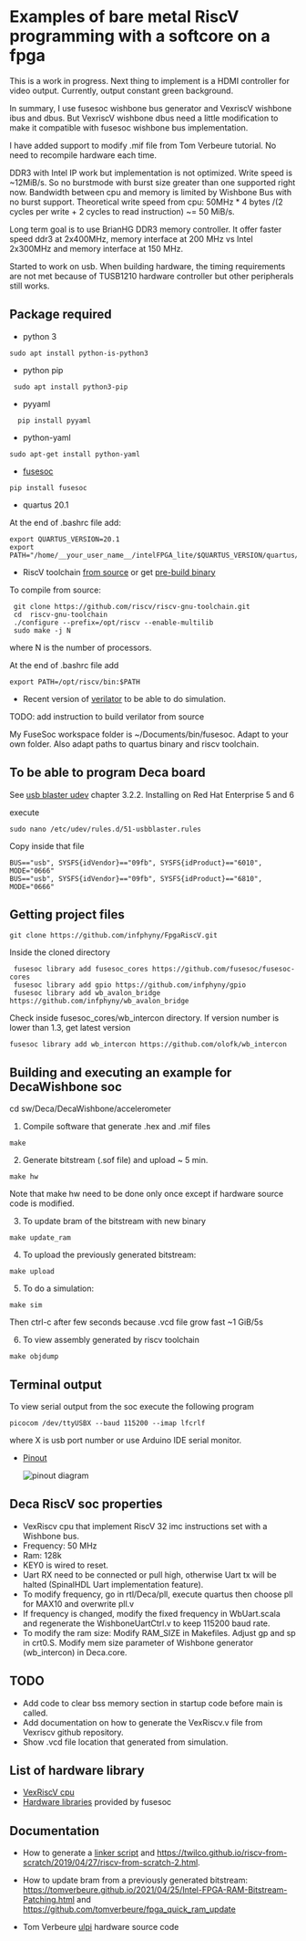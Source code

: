 # Examples of bare metal RiscV programming with a softcore on a fpga #

This is a work in progress. Next thing to implement is a HDMI controller for video output. Currently, output constant green background.

 
In summary, I use fusesoc wishbone bus generator and VexriscV wishbone ibus and dbus. But VexriscV wishbone dbus need a little modification to make it compatible with fusesoc wishbone bus implementation.

I have added support to modify .mif file from Tom Verbeure tutorial. No need to recompile hardware each time.

DDR3 with Intel IP work but implementation is not optimized. Write speed is ~12MiB/s. So no burstmode with burst size greater than one supported right now.
Bandwidth between cpu and memory is limited by Wishbone Bus with no burst support. Theoretical write speed from cpu:  50MHz * 4 bytes /(2 cycles per write + 2 cycles to read instruction) ~= 50 MiB/s.

Long term goal is to use BrianHG DDR3 memory controller. It offer faster speed ddr3 at 2x400MHz, memory interface at 200 MHz vs Intel 2x300MHz and memory interface at 150 MHz.


Started to work on usb. When building hardware, the timing requirements are not met because of TUSB1210 hardware controller but other peripherals still works.   



## Package required

* python 3
  
```console
sudo apt install python-is-python3
```

* python pip 
```console
 sudo apt install python3-pip
```
* pyyaml
```console
  pip install pyyaml
```
* python-yaml
```
sudo apt-get install python-yaml

```
* [fusesoc](https://github.com/olofk/fusesoc)
```
pip install fusesoc
```
* quartus 20.1  

At the end of .bashrc file add:
```
export QUARTUS_VERSION=20.1
export PATH="/home/__your_user_name__/intelFPGA_lite/$QUARTUS_VERSION/quartus/bin:$PATH"
```


* RiscV toolchain [from source](https://github.com/riscv/riscv-gnu-toolchain) or get [pre-build binary](https://static.dev.sifive.com/dev-tools/riscv64-unknown-elf-gcc-8.3.0-2020.04.0-x86_64-linux-ubuntu14.tar.gz) 
  
  

<!--
 ```
  sudo apt install gcc-riscv64-unknown-elf
  sudo apt install picolibc-riscv64-unknown-elf
 ```
 --> 
 
 
 
To compile from source:
```
 git clone https://github.com/riscv/riscv-gnu-toolchain.git
 cd  riscv-gnu-toolchain
 ./configure --prefix=/opt/riscv --enable-multilib
 sudo make -j N
```
  where N is the number of processors.

At the end of .bashrc file add

```
export PATH=/opt/riscv/bin:$PATH
```

* Recent version of [verilator](https://github.com/verilator/verilator) to be able to do simulation.

TODO: add instruction to build verilator from source


My FuseSoc workspace folder is ~/Documents/bin/fusesoc.  Adapt to your own folder. Also adapt paths to quartus binary and riscv toolchain.

## To be able to program Deca board
See [usb blaster udev](https://www.intel.com/content/dam/www/programmable/us/en/pdfs/literature/ug/ug_usb_blstr.pdf) chapter 3.2.2. Installing on Red Hat Enterprise 5 and 6

execute
``` console
sudo nano /etc/udev/rules.d/51-usbblaster.rules
```
Copy inside that file
```
BUS=="usb", SYSFS{idVendor}=="09fb", SYSFS{idProduct}=="6010", 
MODE="0666"
BUS=="usb", SYSFS{idVendor}=="09fb", SYSFS{idProduct}=="6810", 
MODE="0666"
```


## Getting project files ##

```
git clone https://github.com/infphyny/FpgaRiscV.git
```

Inside the cloned directory  
```
 fusesoc library add fusesoc_cores https://github.com/fusesoc/fusesoc-cores
 fusesoc library add gpio https://github.com/infphyny/gpio
 fusesoc library add wb_avalon_bridge https://github.com/infphyny/wb_avalon_bridge
```
Check inside fusesoc_cores/wb_intercon directory. If version number is lower than 1.3, get latest version

```
fusesoc library add wb_intercon https://github.com/olofk/wb_intercon
```


## Building and executing an example for DecaWishbone soc ##

cd sw/Deca/DecaWishbone/accelerometer
1. Compile software that generate .hex and .mif files
```
make
```
2. Generate bitstream (.sof file) and upload  ~ 5 min.
```
make hw
```
Note that make hw need to be done only once except if hardware source code is modified.

3. To update bram of the bitstream with new binary
```
make update_ram
```

4. To upload the previously generated bitstream:
 ```
make upload
```
5. To do a simulation:
```
make sim
```
Then ctrl-c after few seconds because .vcd file grow fast ~1 GiB/5s


6. To view assembly generated by riscv toolchain
```
make objdump
```




## Terminal output 

To view serial output from the soc execute the following program
```
picocom /dev/ttyUSBX --baud 115200 --imap lfcrlf 
```
where X is usb port number or use Arduino IDE serial monitor.

- [Pinout](https://raw.githubusercontent.com/infphyny/FpgaRiscV/main/data/Deca/DecaWishbone/pinout/DecaWishbone.svg)
   
  ![pinout diagram](data/Deca/DecaWishbone/pinout/DecaWishbone.svg)


##  Deca RiscV soc properties ##
* VexRiscv cpu that implement RiscV 32 imc instructions set with a Wishbone bus.
* Frequency: 50 MHz
* Ram: 128k
* KEY0 is wired to reset.
* Uart RX need to be connected or pull high, otherwise Uart tx will be halted (SpinalHDL Uart implementation feature).
* To modify frequency, go in rtl/Deca/pll, execute quartus then choose pll for MAX10 and overwrite pll.v
* If frequency is changed, modify the fixed frequency in WbUart.scala and regenerate the WishboneUartCtrl.v to keep 115200 baud rate.        
* To modify the ram size: Modify RAM_SIZE in Makefiles. Adjust gp and sp in crt0.S. Modify mem size parameter of Wishbone generator (wb_intercon) in Deca.core.  


##  TODO 
* Add code to clear bss memory section in startup code before main is called.
* Add documentation on how to generate the VexRiscv.v file from Vexriscv github repository.   
* Show .vcd file location that generated from simulation.  


## List of hardware library 

* [VexRiscV cpu](https://github.com/SpinalHDL/VexRiscv.git) 
* [Hardware libraries](https://github.com/fusesoc/fusesoc-cores.git) provided by fusesoc


## Documentation
* How to generate a [linker script](sw/doc/linker_script.md) and https://twilco.github.io/riscv-from-scratch/2019/04/27/riscv-from-scratch-2.html.
* How to update bram from a previously generated bitstream: https://tomverbeure.github.io/2021/04/25/Intel-FPGA-RAM-Bitstream-Patching.html and https://github.com/tomverbeure/fpga_quick_ram_update

* Tom Verbeure [ulpi](https://github.com/tomverbeure/panologic-g2/blob/master/spinal/src/main/scala/periph/UlpiCtrl.scala) hardware source code  

